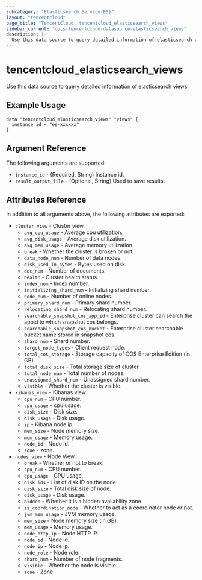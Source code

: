 ```yaml
---
subcategory: "Elasticsearch Service(ES)"
layout: "tencentcloud"
page_title: "TencentCloud: tencentcloud_elasticsearch_views"
sidebar_current: "docs-tencentcloud-datasource-elasticsearch_views"
description: |-
  Use this data source to query detailed information of elasticsearch views
---
```


# tencentcloud_elasticsearch_views

Use this data source to query detailed information of elasticsearch views

## Example Usage

```hcl
data "tencentcloud_elasticsearch_views" "views" {
  instance_id = "es-xxxxxx"
}
```

## Argument Reference

The following arguments are supported:

* `instance_id` - (Required, String) Instance id.
* `result_output_file` - (Optional, String) Used to save results.

## Attributes Reference

In addition to all arguments above, the following attributes are exported:

* `cluster_view` - Cluster view.
  * `avg_cpu_usage` - Average cpu utilization.
  * `avg_disk_usage` - Average disk utilization.
  * `avg_mem_usage` - Average memory utilization.
  * `break` - Whether the cluster is broken or not.
  * `data_node_num` - Number of data nodes.
  * `disk_used_in_bytes` - Bytes used on disk.
  * `doc_num` - Number of documents.
  * `health` - Cluster health status.
  * `index_num` - Index number.
  * `initializing_shard_num` - Initializing shard number.
  * `node_num` - Number of online nodes.
  * `primary_shard_num` - Primary shard number.
  * `relocating_shard_num` - Relocating shard number.
  * `searchable_snapshot_cos_app_id` - Enterprise cluster can search the appid to which snapshot cos belongs.
  * `searchable_snapshot_cos_bucket` - Enterprise cluster searchable bucket name stored in snapshot cos.
  * `shard_num` - Shard number.
  * `target_node_types` - Client request node.
  * `total_cos_storage` - Storage capacity of COS Enterprise Edition (in GB).
  * `total_disk_size` - Total storage size of cluster.
  * `total_node_num` - Total number of nodes.
  * `unassigned_shard_num` - Unassigned shard number.
  * `visible` - Whether the cluster is visible.
* `kibanas_view` - Kibanas view.
  * `cpu_num` - CPU number.
  * `cpu_usage` - cpu usage.
  * `disk_size` - Disk size.
  * `disk_usage` - Disk usage.
  * `ip` - Kibana node ip.
  * `mem_size` - Node memory size.
  * `mem_usage` - Memory usage.
  * `node_id` - Node id.
  * `zone` - zone.
* `nodes_view` - Node View.
  * `break` - Whether or not to break.
  * `cpu_num` - CPU number.
  * `cpu_usage` - CPU usage.
  * `disk_ids` - List of disk ID on the node.
  * `disk_size` - Total disk size of node.
  * `disk_usage` - Disk usage.
  * `hidden` - Whether it is a hidden availability zone.
  * `is_coordination_node` - Whether to act as a coordinator node or not.
  * `jvm_mem_usage` - JVM memory usage.
  * `mem_size` - Node memory size (in GB).
  * `mem_usage` - Memory usage.
  * `node_http_ip` - Node HTTP IP.
  * `node_id` - Node id.
  * `node_ip` - Node ip.
  * `node_role` - Node role.
  * `shard_num` - Number of node fragments.
  * `visible` - Whether the node is visible.
  * `zone` - Zone.


